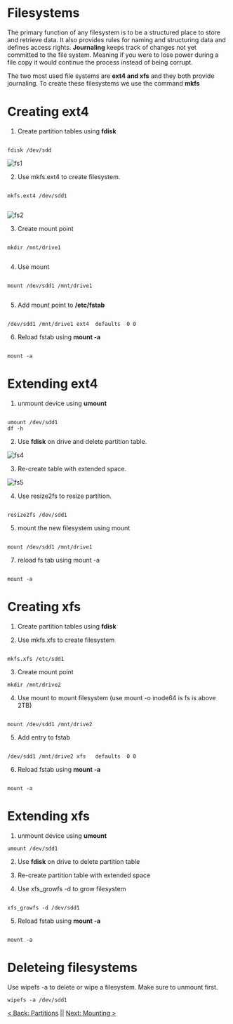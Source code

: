 # Filesystems

The primary function of any filesystem is to be a structured place to store and retrieve data.
It also provides rules for naming and structuring data and defines access rights.
**Journaling** keeps track of changes not yet committed to the file system. Meaning if you were to lose power during a file copy it would continue the process instead of being corrupt.

The two most used file systems are **ext4 and xfs** and they both provide journaling.
To create these filesystems we use the command **mkfs**

# Creating ext4  

1. Create partition tables using **fdisk**

```

fdisk /dev/sdd

```

![fs1](https://github.com/sxcdennis/Linux-Guides/blob/master/images/fs1.png?raw=true)


2. Use mkfs.ext4 to create filesystem.

```

mkfs.ext4 /dev/sdd1


```


![fs2](https://github.com/sxcdennis/Linux-Guides/blob/master/images/fs2.png?raw=true)


3. Create mount point

```

mkdir /mnt/drive1


```

4. Use mount

```

mount /dev/sdd1 /mnt/drive1


```

5. Add mount point to **/etc/fstab**

```

/dev/sdd1 /mnt/drive1 ext4  defaults  0 0

```
6. Reload fstab using **mount -a**

```

mount -a

```


# Extending ext4
1. unmount device using **umount**

```

umount /dev/sdd1
df -h

```

2. Use **fdisk** on drive and delete partition table.

![fs4](https://github.com/sxcdennis/Linux-Guides/blob/master/images/fs4.png?raw=true)

3. Re-create table with extended space.

![fs5](https://github.com/sxcdennis/Linux-Guides/blob/master/images/fs5.png?raw=true)


4. Use resize2fs to resize partition.

```

resize2fs /dev/sdd1

```

5. mount the new filesystem using mount

```

mount /dev/sdd1 /mnt/drive1

```

7. reload fs tab using mount -a


```

mount -a

```

# Creating xfs  

1. Create partition tables using **fdisk**


2. Use mkfs.xfs to create filesystem

```

mkfs.xfs /etc/sdd1

```


3. Create mount point

```
mkdir /mnt/drive2

```

4. Use mount to mount filesystem (use mount -o inode64 is fs is above 2TB)

```

mount /dev/sdd1 /mnt/drive2

```



5. Add entry to fstab

```

/dev/sdd1 /mnt/drive2 xfs   defaults  0 0

```

6. Reload fstab using **mount -a**



```

mount -a

```


# Extending xfs  

1. unmount device using **umount**

```
umount /dev/sdd1

```


2. Use **fdisk** on drive to delete partition table




3. Re-create partition table with extended space




4. Use xfs_growfs -d to grow filesystem

```

xfs_growfs -d /dev/sdd1

```

5. Reload fstab using **mount -a**

```

mount -a

```

# Deleteing filesystems

Use wipefs -a to delete or wipe a filesystem.  Make sure to unmount first.


```
wipefs -a /dev/sdd1

```

 [< Back: Partitions](https://github.com/sxcdennis/Linux-Guides/blob/master/partitions.md "Partitions") || [Next: Mounting >](https://github.com/sxcdennis/Linux-Guides/blob/master/mounting.md "Mounting")
